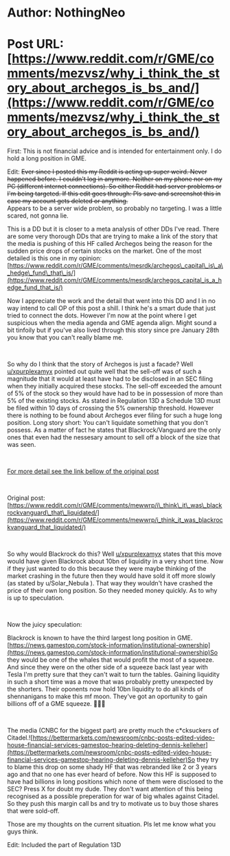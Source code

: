 # Author: NothingNeo
# Post URL: [https://www.reddit.com/r/GME/comments/mezvsz/why_i_think_the_story_about_archegos_is_bs_and/](https://www.reddit.com/r/GME/comments/mezvsz/why_i_think_the_story_about_archegos_is_bs_and/)


First: This is not financial advice and is intended for entertainment only. I do hold a long position in GME.

Edit: ~~Ever since I posted this my Reddit is acting up super weird. Never happened before. I couldn't log in anymore. Neither on my phone nor on my PC (different internet connections). So either Reddit had server problems or I'm being targeted. If this edit goes through: Pls save and screenshot this in case my account gets deleted or anything.~~  
Appears to be a server wide problem, so probably no targeting. I was a little scared, not gonna lie.

This is a DD but it is closer to a meta analysis of other DDs I've read. There are some very thorough DDs that are trying to make a link of the story that the media is pushing of this HF called Archegos being the reason for the sudden price drops of certain stocks on the market. One of the most detailed is this one in my opinion: [https://www.reddit.com/r/GME/comments/mesrdk/archegos\_capital\_is\_a\_hedge\_fund\_that\_is/](https://www.reddit.com/r/GME/comments/mesrdk/archegos_capital_is_a_hedge_fund_that_is/)

Now I appreciate the work and the detail that went into this DD and I in no way intend to call OP of this post a shill. I think he's a smart dude that just tried to connect the dots. However I'm now at the point where I get suspicious when the media agenda and GME agenda align. Might sound a bit tinfoily but if you've also lived through this story since pre January 28th you know that you can't really blame me.

&#x200B;

So why do I think that the story of Archegos is just a facade? Well  [u/xpurplexamyx](https://www.reddit.com/user/xpurplexamyx/)  pointed out quite well that the sell-off was of such a magnitude that it would at least have had to be disclosed in an SEC filing when they initially acquired these stocks. The sell-off exceeded the amount of 5% of the stock so they would have had to be in possession of more than 5% of the existing stocks. As stated in Regulation 13D a Schedule 13D must be filed within 10 days of crossing the 5% ownership threshold.  However there is nothing to be found about Archegos ever filing for such a huge long position. 
Long story short: You can't liquidate something that you don't possess. As a matter of fact he states that Blackrock/Vanguard are the only ones that even had the nessesary amount to sell off a block of the size that was seen.

&#x200B;

[For more detail see the link bellow of the original post](https://preview.redd.it/6jbru8dl7rp61.png?width=973&format=png&auto=webp&s=cc5df7d635539d0eb98de19349a3fe43dabd0dc3)

&#x200B;

Original post: [https://www.reddit.com/r/GME/comments/mewwrp/i\_think\_it\_was\_blackrockvanguard\_that\_liquidated/](https://www.reddit.com/r/GME/comments/mewwrp/i_think_it_was_blackrockvanguard_that_liquidated/)

&#x200B;

So why would Blackrock do this? Well [u/xpurplexamyx](https://www.reddit.com/user/xpurplexamyx/) states that this move would have given Blackrock about 10bn of liquidity in a very short time. Now if they just wanted to do this because they were maybe thinking of the market crashing in the future then they would have sold it off more slowly (as stated by u/Solar_Nebula ). That way they wouldn't have crashed the price of their own long position. So they needed money quickly. As to why is up to speculation.

&#x200B;

Now the juicy speculation:

Blackrock is known to have the third largest long position in GME.[https://news.gamestop.com/stock-information/institutional-ownership](https://news.gamestop.com/stock-information/institutional-ownership)So they would be one of the whales that would profit the most of a squeeze. And since they were on the other side of a squeeze back last year with Tesla I'm pretty sure that they can't wait to turn the tables. Gaining liquidity in such a short time was a move that was probably pretty unexpected by the shorters. Their oponents now hold 10bn liquidity to do all kinds of shennanigans to make this mf moon. They've got an oportunity to gain billions off of a GME squeeze. 🚀🚀🚀

&#x200B;

The media (CNBC for the biggest part) are pretty much the c\*cksuckers of Citadel.![https://bettermarkets.com/newsroom/cnbc-posts-edited-video-house-financial-services-gamestop-hearing-deleting-dennis-kelleher](https://bettermarkets.com/newsroom/cnbc-posts-edited-video-house-financial-services-gamestop-hearing-deleting-dennis-kelleher)So they try to blame this drop on some shady HF that was rebranded like 2 or 3 years ago and that no one has ever heard of before. Now this HF is supposed to have had billions in long positions which none of them were disclosed to the SEC? Press X for doubt my dude. They don't want attention of this being recognised as a possible preperation for war of big whales against Citadel. So they push this margin call bs and try to motivate us to buy those shares that were sold-off.

Those are my thoughts on the current situation. Pls let me know what you guys think.

Edit: Included the part of Regulation 13D